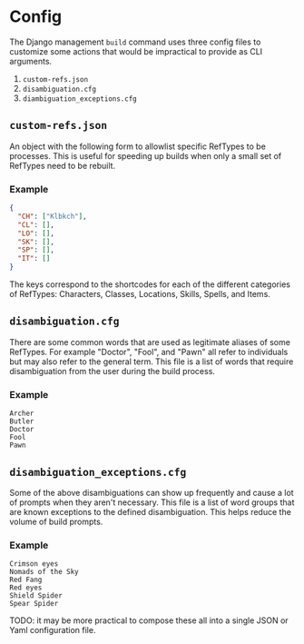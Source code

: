 # Config
The Django management `build` command uses three config files to customize some
actions that would be impractical to provide as CLI arguments.

1. `custom-refs.json`
2. `disambiguation.cfg`
3. `diambiguation_exceptions.cfg`

## `custom-refs.json`

An object with the following form to allowlist specific RefTypes to be
processes. This is useful for speeding up builds when only a small set of
RefTypes need to be rebuilt.

### Example
```json
{
  "CH": ["Klbkch"],
  "CL": [],
  "LO": [],
  "SK": [],
  "SP": [],
  "IT": []
}
```

The keys correspond to the shortcodes for each of the different categories of
RefTypes: Characters, Classes, Locations, Skills, Spells, and Items.

## `disambiguation.cfg`
There are some common words that are used as legitimate aliases of some
RefTypes. For example "Doctor", "Fool", and "Pawn" all refer to individuals but
may also refer to the general term. This file is a list of words that require
disambiguation from the user during the build process.

### Example
```
Archer
Butler
Doctor
Fool
Pawn
```

## `disambiguation_exceptions.cfg`
Some of the above disambiguations can show up frequently and cause a lot of
prompts when they aren't necessary. This file is a list of word groups that are
known exceptions to the defined disambiguation. This helps reduce the volume of
build prompts.

### Example
```
Crimson eyes
Nomads of the Sky
Red Fang
Red eyes
Shield Spider
Spear Spider
```

TODO: it may be more practical to compose these all into a single JSON or Yaml configuration file.
